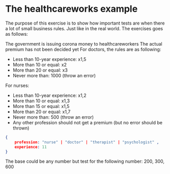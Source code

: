 # The healthcareworks example

The purpose of this exercise is to show how important tests are when there a lot of small business rules. Just like in the real world. The exercises goes as follows:

The government is issuing corona money to healthcareworkers
The actual premium has not been decided yet
For doctors, the rules are as following:
 - Less than 10-year experience: x1,5
 - More than 10 or equal: x2
 - More than 20 or equal: x3
 - Never more than: 1000 (throw an error)

For nurses:
 - Less than 10-year experience: x1,2
 - More than 10 or equal: x1,3
 - More than 15 or equal: x1,5
 - More than 20 or equal: x1,7
 - Never more than: 500 (throw an error)
 - Any other profession should not get a premium (but no error should be thrown)

```json
{
    profession: "nurse" | "doctor" | "therapist" | "psychologist" ,
    experience: 11
} 
```

The base could be any number but test for the following number: 200, 300, 600
